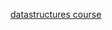 [datastructures course](https://www.codechef.com/certification/data-structures-and-algorithms/prepare)